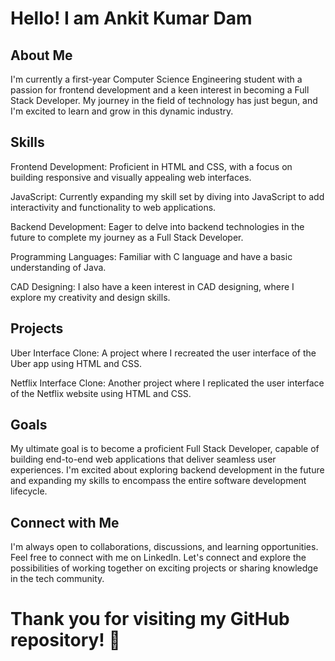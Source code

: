 # Hello! I am Ankit Kumar Dam

## About Me
I'm currently a first-year Computer Science Engineering student with a passion for frontend development and a keen interest in becoming a Full Stack Developer. My journey in the field of technology has just begun, and I'm excited to learn and grow in this dynamic industry.

## Skills
Frontend Development: Proficient in HTML and CSS, with a focus on building responsive and visually appealing web interfaces.

JavaScript: Currently expanding my skill set by diving into JavaScript to add interactivity and functionality to web applications.

Backend Development: Eager to delve into backend technologies in the future to complete my journey as a Full Stack Developer.

Programming Languages: Familiar with C language and have a basic understanding of Java.

CAD Designing: I also have a keen interest in CAD designing, where I explore my creativity and design skills.

## Projects
Uber Interface Clone: A project where I recreated the user interface of the Uber app using HTML and CSS.

Netflix Interface Clone: Another project where I replicated the user interface of the Netflix website using HTML and CSS.

## Goals
My ultimate goal is to become a proficient Full Stack Developer, capable of building end-to-end web applications that deliver seamless user experiences. I'm excited about exploring backend development in the future and expanding my skills to encompass the entire software development lifecycle.

## Connect with Me
I'm always open to collaborations, discussions, and learning opportunities. Feel free to connect with me on LinkedIn. Let's connect and explore the possibilities of working together on exciting projects or sharing knowledge in the tech community.

# Thank you for visiting my GitHub repository! 🚀
